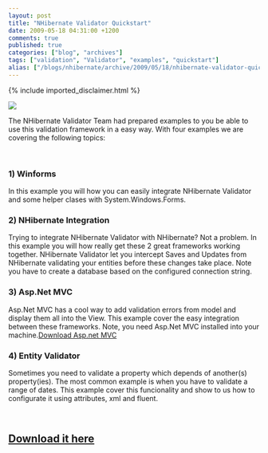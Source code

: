 ```yaml
---
layout: post
title: "NHibernate Validator Quickstart"
date: 2009-05-18 04:31:00 +1200
comments: true
published: true
categories: ["blog", "archives"]
tags: ["validation", "Validator", "examples", "quickstart"]
alias: ["/blogs/nhibernate/archive/2009/05/18/nhibernate-validator-quickstart.aspx"]
---
```

<!-- more -->
{% include imported_disclaimer.html %}
<p><img src="http://darioquintana.com.ar/files/NHV-logo-white-background.png" /></p>
<p>The NHibernate Validator Team had prepared examples to you be able to use this validation framework in a easy way. With four examples we are covering the following topics:</p>
<p>&nbsp;</p>
<h3>1) Winforms</h3>
<p>In this example you will how you can easily integrate NHibernate Validator and some helper clases with System.Windows.Forms.</p>
<h3>2) NHibernate Integration</h3>
<p>Trying to integrate NHibernate Validator with NHibernate? Not a problem. In this example you will how really get these 2 great frameworks working together. NHibernate Validator let you intercept Saves and Updates from NHibernate validating your entities before these changes take place. Note you have to create a database based on the configured connection string.</p>
<h3>3) Asp.Net MVC</h3>
<p>Asp.Net MVC has a cool way to add validation errors from model and display them all into the View. This example cover the easy integration between these frameworks. Note, you need Asp.Net MVC installed into your machine.<a title="Download Asp.net MVC" href="http://www.asp.net/mvc/">Download Asp.net MVC</a></p>
<h3>4) Entity Validator</h3>
<p>Sometimes you need to validate a property which depends of another(s) property(ies). The most common example is when you have to validate a range of dates. This example cover this funcionality and show to us how to configurate it using attributes, xml and fluent.</p>
<p>&nbsp;</p>
<h2><a href="https://sourceforge.net/project/showfiles.php?group_id=216446&amp;package_id=275108">Download it here</a></h2>
